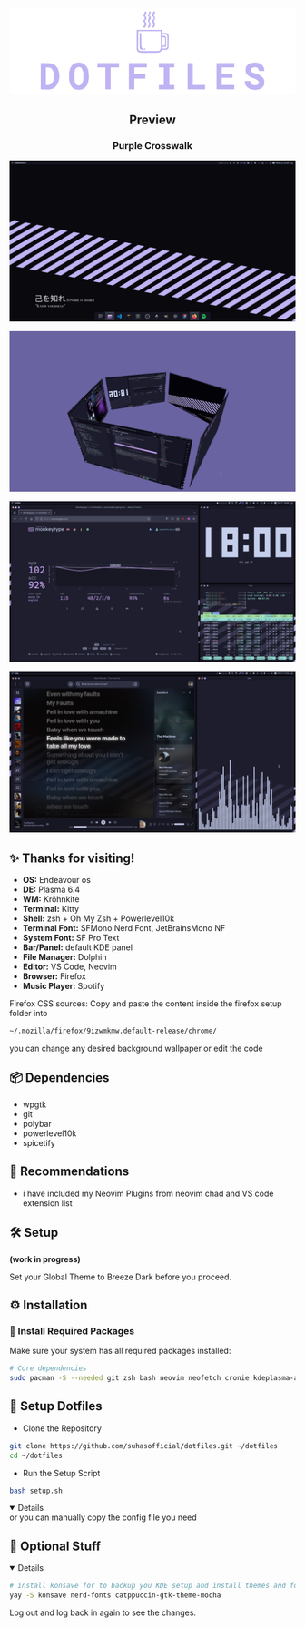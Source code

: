 <p align="center"><a name="top" href="#"><img src="https://github.com/suhasofficial/dotfiles/blob/main/previews/header.png?raw=true"></a></p>

<h2 align="center"> Preview </h2>

<h3 align="center"> Purple Crosswalk </h3>

![](https://github.com/suhasofficial/dotfiles/blob/main/previews/1.png?raw=true)

![](https://github.com/suhasofficial/dotfiles/blob/main/previews/2.png?raw=true)

![](https://github.com/suhasofficial/dotfiles/blob/main/previews/3.png?raw=true)

![](https://github.com/suhasofficial/dotfiles/blob/main/previews/4.png?raw=true)


## :sparkles: Thanks for visiting! 

-  **OS:** Endeavour os
-  **DE:** Plasma 6.4
-  **WM:** Kröhnkite
-  **Terminal:** Kitty
-  **Shell:** zsh + Oh My Zsh + Powerlevel10k
-  **Terminal Font:** SFMono Nerd Font, JetBrainsMono NF
-  **System Font:** SF Pro Text
-  **Bar/Panel:** default KDE panel
-  **File Manager:** Dolphin
-  **Editor:** VS Code, Neovim
-  **Browser:** Firefox
-  **Music Player:** Spotify 

Firefox CSS sources: Copy and paste the content inside the firefox setup folder into 

```bash
~/.mozilla/firefox/9izwmkmw.default-release/chrome/
```
you can change any desired background wallpaper or edit the code
 
## 📦 Dependencies

- wpgtk
- git
- polybar
- powerlevel10k
- spicetify

## :paperclip: Recommendations

-  i have included my Neovim Plugins from neovim chad and VS code extension list

## :hammer_and_wrench: Setup

**(work in progress)**

Set your Global Theme to Breeze Dark before you proceed.

## ⚙️ Installation

### 🧰 Install Required Packages

Make sure your system has all required packages installed:

```bash
# Core dependencies
sudo pacman -S --needed git zsh bash neovim neofetch cronie kdeplasma-addons
```

## 🚀 Setup Dotfiles
- Clone the Repository
  
```bash
git clone https://github.com/suhasofficial/dotfiles.git ~/dotfiles
cd ~/dotfiles
```
- Run the Setup Script
  
```bash
bash setup.sh
```
<details open>
or you can manually copy the config file you need 
</details>

## :ice_cream: Optional Stuff

<details open>

 ```bash
# install konsave for to backup you KDE setup and install themes and fonts and whatever needed
yay -S konsave nerd-fonts catppuccin-gtk-theme-mocha
```
Log out and log back in again to see the changes.

</details>

